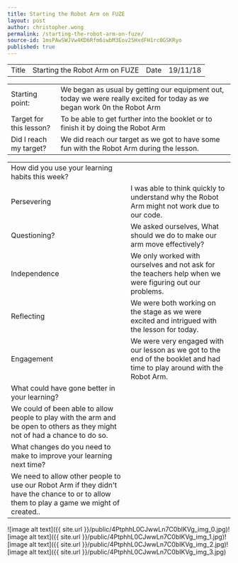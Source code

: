 ```yaml
---
title: Starting the Robot Arm on FUZE
layout: post
author: christopher.wong
permalink: /starting-the-robot-arm-on-fuze/
source-id: 1msPAwSWJVw4KD6Rfm6iwbM3Eov25HxdFH1rc0GSKRyo
published: true
---
```

<table>
  <tr>
    <td>Title</td>
    <td>Starting the Robot Arm on FUZE</td>
    <td>Date</td>
    <td>19/11/18</td>
  </tr>
</table>


<table>
  <tr>
    <td>Starting point:</td>
    <td>We began as usual by getting our equipment out, today we were really excited for today as we began work 0n the Robot Arm</td>
  </tr>
  <tr>
    <td>Target for this lesson?</td>
    <td>To be able to get further into the booklet or to finish it by doing the Robot Arm</td>
  </tr>
  <tr>
    <td>Did I reach my target? </td>
    <td>We did reach our target as we got to have some fun with the Robot Arm during the lesson.</td>
  </tr>
</table>


<table>
  <tr>
    <td>How did you use your learning habits this week?</td>
    <td></td>
  </tr>
  <tr>
    <td>Persevering</td>
    <td>I was able to think quickly to understand why the Robot Arm might not work due to our code.</td>
  </tr>
  <tr>
    <td>Questioning?</td>
    <td>We asked ourselves, What should we do to make our arm move effectively?</td>
  </tr>
  <tr>
    <td>Independence</td>
    <td>We only worked with ourselves and not ask for the teachers help when we were figuring out our problems.</td>
  </tr>
  <tr>
    <td>Reflecting</td>
    <td>We were both working on the stage as we were excited and intrigued with the lesson for today. </td>
  </tr>
  <tr>
    <td>Engagement</td>
    <td>We were very engaged with our lesson as we got to the end of the booklet and had time to play around with the Robot Arm.</td>
  </tr>
  <tr>
    <td>What could have gone better in your learning?</td>
    <td></td>
  </tr>
  <tr>
    <td>We could of been able to allow people to play with the arm and be open to others as they might not of had a chance to do so.</td>
    <td></td>
  </tr>
  <tr>
    <td>What changes do you need to make to improve your learning next time?</td>
    <td></td>
  </tr>
  <tr>
    <td>We need to allow other people to use our Robot Arm if they didn't have the chance to or to allow them to play a game we might of created..</td>
    <td></td>
  </tr>
</table>


![image alt text]({{ site.url }}/public/4PtphhL0CJwwLn7C0bIKVg_img_0.jpg)![image alt text]({{ site.url }}/public/4PtphhL0CJwwLn7C0bIKVg_img_1.jpg)![image alt text]({{ site.url }}/public/4PtphhL0CJwwLn7C0bIKVg_img_2.jpg)![image alt text]({{ site.url }}/public/4PtphhL0CJwwLn7C0bIKVg_img_3.jpg)

